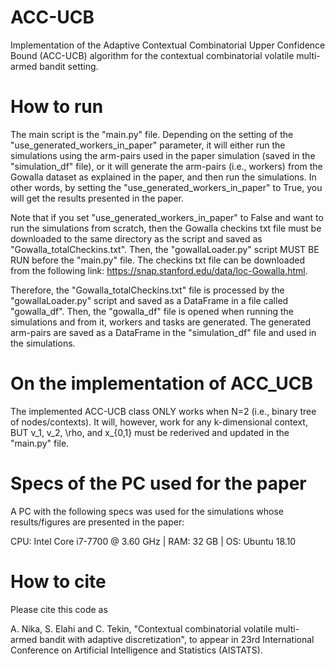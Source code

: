# ACC-UCB
Implementation of the Adaptive Contextual Combinatorial Upper Confidence Bound (ACC-UCB) algorithm for the contextual combinatorial volatile multi-armed bandit setting.

# How to run
The main script is the "main.py" file. Depending on the setting of the "use_generated_workers_in_paper" parameter, it will either run the simulations using the arm-pairs used in the paper simulation (saved in the "simulation_df" file), or it will generate the arm-pairs (i.e., workers) from the Gowalla dataset as explained in the paper, and then run the simulations. In other words, by setting the "use_generated_workers_in_paper" to True, you will get the results presented in the paper.

Note that if you set "use_generated_workers_in_paper" to False and want to run the simulations from scratch, then the Gowalla checkins txt file must be downloaded to the same directory as the script and saved as "Gowalla_totalCheckins.txt". Then, the "gowallaLoader.py" script MUST BE RUN before the "main.py" file. The checkins txt file can be downloaded from the following link:
https://snap.stanford.edu/data/loc-Gowalla.html.

Therefore, the "Gowalla_totalCheckins.txt" file is processed by the "gowallaLoader.py" script and saved as a DataFrame in a file called "gowalla_df". Then, the "gowalla_df" file is opened when running the simulations and from it, workers and tasks are generated. The generated arm-pairs are saved as a DataFrame in the "simulation_df" file and used in the simulations.


# On the implementation of ACC_UCB 
The implemented ACC-UCB class ONLY works when N=2 (i.e., binary tree of nodes/contexts). It will, however, work for any k-dimensional context, BUT v_1, v_2, \rho, and x_{0,1} must be rederived and updated in the "main.py" file.

# Specs of the PC used for the paper
A PC with the following specs was used for the simulations whose results/figures are presented in the paper:

CPU: Intel Core i7-7700 @ 3.60 GHz |
RAM: 32 GB |
OS: Ubuntu 18.10

# How to cite
Please cite this code as

A. Nika, S. Elahi and C. Tekin, "Contextual combinatorial volatile multi-armed bandit with adaptive discretization", to appear in 23rd International Conference on Artificial Intelligence and Statistics (AISTATS).
